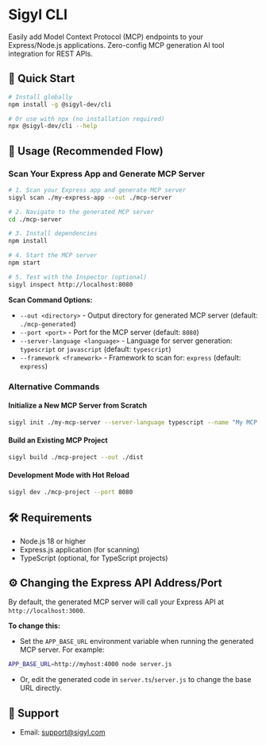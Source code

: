 # Sigyl CLI

Easily add Model Context Protocol (MCP) endpoints to your Express/Node.js applications. Zero-config MCP generation AI tool integration for REST APIs.

## 🚀 Quick Start

```bash
# Install globally
npm install -g @sigyl-dev/cli

# Or use with npx (no installation required)
npx @sigyl-dev/cli --help
```

## 📖 Usage (Recommended Flow)

### Scan Your Express App and Generate MCP Server

```bash
# 1. Scan your Express app and generate MCP server
sigyl scan ./my-express-app --out ./mcp-server

# 2. Navigate to the generated MCP server
cd ./mcp-server

# 3. Install dependencies
npm install

# 4. Start the MCP server
npm start

# 5. Test with the Inspector (optional)
sigyl inspect http://localhost:8080
```

**Scan Command Options:**
- `--out <directory>` - Output directory for generated MCP server (default: `./mcp-generated`)
- `--port <port>` - Port for the MCP server (default: `8080`)
- `--server-language <language>` - Language for server generation: `typescript` or `javascript` (default: `typescript`)
- `--framework <framework>` - Framework to scan for: `express` (default: `express`)

### Alternative Commands

#### Initialize a New MCP Server from Scratch
```bash
sigyl init ./my-mcp-server --server-language typescript --name "My MCP Server"
```

#### Build an Existing MCP Project
```bash
sigyl build ./mcp-project --out ./dist
```

#### Development Mode with Hot Reload
```bash
sigyl dev ./mcp-project --port 8080
```

## 🛠️ Requirements

- Node.js 18 or higher
- Express.js application (for scanning)
- TypeScript (optional, for TypeScript projects)

## ⚙️ Changing the Express API Address/Port

By default, the generated MCP server will call your Express API at `http://localhost:3000`.

**To change this:**
- Set the `APP_BASE_URL` environment variable when running the generated MCP server. For example:

```bash
APP_BASE_URL=http://myhost:4000 node server.js
```
- Or, edit the generated code in `server.ts`/`server.js` to change the base URL directly.

## 🤝 Support

- Email: support@sigyl.com

